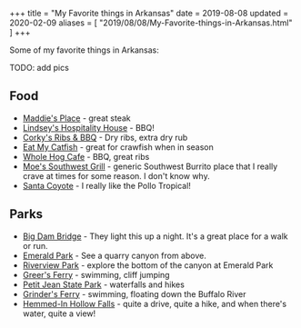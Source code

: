 +++
title = "My Favorite things in Arkansas"
date = 2019-08-08
updated = 2020-02-09
aliases = [ "2019/08/08/My-Favorite-things-in-Arkansas.html" ]
+++

Some of my favorite things in Arkansas:

TODO: add pics

## Food

- [Maddie's Place](https://goo.gl/maps/tTdxBEg7daQG4q1WA) - great steak
- [Lindsey's Hospitality House](https://www.lindseysbbqnmore.com/) - BBQ!
- [Corky's Ribs & BBQ](https://goo.gl/maps/VNqdW3eydJn3Xu4B9) - Dry ribs, extra dry rub
- [Eat My Catfish](https://goo.gl/maps/xxWbY7hpyLuiMTMc8) - great for crawfish when in season
- [Whole Hog Cafe](https://goo.gl/maps/YSQT6rcXMUcNrjG38) - BBQ, great ribs
- [Moe's Southwest Grill](https://locations.moes.com/ar/north-little-rock/4834-north-hills-blvd) - generic Southwest Burrito place that I really crave at times for some reason. I don't know why.
- [Santa Coyote](https://santo-coyote.com/) - I really like the Pollo Tropical!

## Parks

- [Big Dam Bridge](https://goo.gl/maps/6MtWDYdDvre6ydws6) - They light this up a night. It's a great place for a walk or run.
- [Emerald Park](https://goo.gl/maps/ETnkZhNiC9gnJyTP6) - See a quarry canyon from above.
- [Riverview Park](https://goo.gl/maps/mYYxk3WcEouypAze7) - explore the bottom of the canyon at Emerald Park
- [Greer's Ferry](https://goo.gl/maps/3ivV3QCAeKEXnujK9) - swimming, cliff jumping
- [Petit Jean State Park](https://goo.gl/maps/Snf2r8YA43zbSejJ9) - waterfalls and hikes
- [Grinder's Ferry](https://goo.gl/maps/RZAXfwmCGbBWT29W9) - swimming, floating down the Buffalo River
- [Hemmed-In Hollow Falls](https://goo.gl/maps/GkAu6kUryd1SxpPE7) - quite a drive, quite a hike, and when there's water, quite a view!
